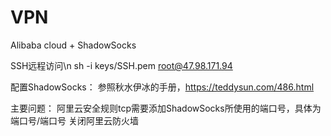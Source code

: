 # VPN
Alibaba cloud + ShadowSocks

SSH远程访问\n
sh -i keys/SSH.pem root@47.98.171.94

配置ShadowSocks：
参照秋水伊冰的手册，https://teddysun.com/486.html

主要问题：
阿里云安全规则tcp需要添加ShadowSocks所使用的端口号，具体为端口号/端口号
关闭阿里云防火墙
